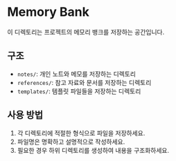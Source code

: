 # Memory Bank

이 디렉토리는 프로젝트의 메모리 뱅크를 저장하는 공간입니다.

## 구조

- `notes/`: 개인 노트와 메모를 저장하는 디렉토리
- `references/`: 참고 자료와 문서를 저장하는 디렉토리
- `templates/`: 템플릿 파일들을 저장하는 디렉토리

## 사용 방법

1. 각 디렉토리에 적절한 형식으로 파일을 저장하세요.
2. 파일명은 명확하고 설명적으로 작성하세요.
3. 필요한 경우 하위 디렉토리를 생성하여 내용을 구조화하세요. 